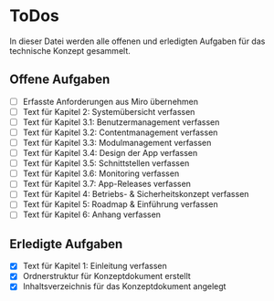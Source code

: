 # ToDos

In dieser Datei werden alle offenen und erledigten Aufgaben für das technische Konzept gesammelt.

## Offene Aufgaben

- [ ] Erfasste Anforderungen aus Miro übernehmen
- [ ] Text für Kapitel 2: Systemübersicht verfassen
- [ ] Text für Kapitel 3.1: Benutzermanagement verfassen
- [ ] Text für Kapitel 3.2: Contentmanagement verfassen
- [ ] Text für Kapitel 3.3: Modulmanagement verfassen
- [ ] Text für Kapitel 3.4: Design der App verfassen
- [ ] Text für Kapitel 3.5: Schnittstellen verfassen
- [ ] Text für Kapitel 3.6: Monitoring verfassen
- [ ] Text für Kapitel 3.7: App-Releases verfassen
- [ ] Text für Kapitel 4: Betriebs- & Sicherheitskonzept verfassen
- [ ] Text für Kapitel 5: Roadmap & Einführung verfassen
- [ ] Text für Kapitel 6: Anhang verfassen

## Erledigte Aufgaben

- [x] Text für Kapitel 1: Einleitung verfassen
- [x] Ordnerstruktur für Konzeptdokument erstellt
- [x] Inhaltsverzeichnis für das Konzeptdokument angelegt
